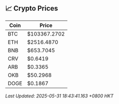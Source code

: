 ## 📈 Crypto Prices

| Coin | Price |
| ---- | ----- |
| BTC | $103367.2702 |
| ETH | $2516.4870 |
| BNB | $653.7045 |
| CRV | $0.6419 |
| ARB | $0.3365 |
| OKB | $50.2968 |
| DOGE | $0.1867 |

_Last Updated: 2025-05-31 18:43:41.163 +0800 HKT_